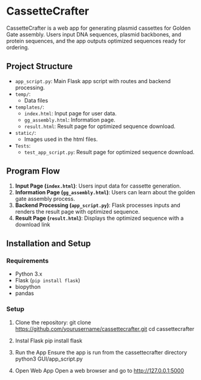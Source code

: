 # CassetteCrafter

CassetteCrafter is a web app for generating plasmid cassettes for Golden Gate assembly. Users input DNA sequences, plasmid backbones, and protein sequences, and the app outputs optimized sequences ready for ordering.

## Project Structure

- `app_script.py`: Main Flask app script with routes and backend processing.
- `temp/`:
   - Data files
- `templates/`: 
  - `index.html`: Input page for user data.
  - `gg_assembly.html`: Information page.
  - `result.html`: Result page for optimized sequence download.
- `static/`: 
  - Images used in the html files.
- `Tests`: 
   - `test_app_script.py`: Result page for optimized sequence download.

## Program Flow

1. **Input Page (`index.html`)**: Users input data for cassette generation.
2. **Information Page (`gg_assembly.html`)**: Users can learn about the golden gate assembly process.
3. **Backend Processing (`app_script.py`)**: Flask processes inputs and renders the result page with optimized sequence.
4. **Result Page (`result.html`)**: Displays the optimized sequence with a download link 

## Installation and Setup

### Requirements

- Python 3.x
- Flask (`pip install flask`)
- biopython
- pandas

### Setup

1. Clone the repository:
   git clone https://github.com/yourusername/cassettecrafter.git
   cd cassettecrafter

2. Instal Flask
   pip install flask

3. Run the App 
   Ensure the app is run from the cassettecrafter directory
   python3 GUI/app_script.py

4. Open Web App
   Open a web browser and go to http://127.0.0.1:5000
